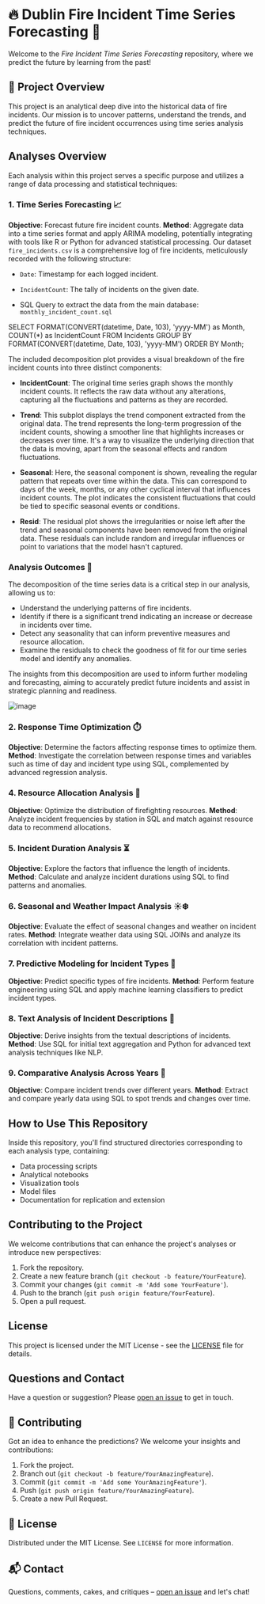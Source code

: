 # 🔥 Dublin Fire Incident Time Series Forecasting 🔮

Welcome to the _Fire Incident Time Series Forecasting_ repository, where we predict the future by learning from the past!

## 🚀 Project Overview

This project is an analytical deep dive into the historical data of fire incidents. Our mission is to uncover patterns, understand the trends, and predict the future of fire incident occurrences using time series analysis techniques.

## Analyses Overview

Each analysis within this project serves a specific purpose and utilizes a range of data processing and statistical techniques:

### 1. Time Series Forecasting 📈
**Objective**: Forecast future fire incident counts.
**Method**: Aggregate data into a time series format and apply ARIMA modeling, potentially integrating with tools like R or Python for advanced statistical processing.
Our dataset `fire_incidents.csv` is a comprehensive log of fire incidents, meticulously recorded with the following structure:

- `Date`: Timestamp for each logged incident.
- `IncidentCount`: The tally of incidents on the given date.

- SQL Query to extract the data from the main database: `monthly_incident_count.sql`

SELECT 
    FORMAT(CONVERT(datetime, Date, 103), 'yyyy-MM') as Month, 
    COUNT(*) as IncidentCount 
FROM Incidents 
GROUP BY FORMAT(CONVERT(datetime, Date, 103), 'yyyy-MM') 
ORDER BY Month;


The included decomposition plot provides a visual breakdown of the fire incident counts into three distinct components:

- **IncidentCount**: The original time series graph shows the monthly incident counts. It reflects the raw data without any alterations, capturing all the fluctuations and patterns as they are recorded.

- **Trend**: This subplot displays the trend component extracted from the original data. The trend represents the long-term progression of the incident counts, showing a smoother line that highlights increases or decreases over time. It's a way to visualize the underlying direction that the data is moving, apart from the seasonal effects and random fluctuations.

- **Seasonal**: Here, the seasonal component is shown, revealing the regular pattern that repeats over time within the data. This can correspond to days of the week, months, or any other cyclical interval that influences incident counts. The plot indicates the consistent fluctuations that could be tied to specific seasonal events or conditions.

- **Resid**: The residual plot shows the irregularities or noise left after the trend and seasonal components have been removed from the original data. These residuals can include random and irregular influences or point to variations that the model hasn't captured.

### Analysis Outcomes 📝

The decomposition of the time series data is a critical step in our analysis, allowing us to:

- Understand the underlying patterns of fire incidents.
- Identify if there is a significant trend indicating an increase or decrease in incidents over time.
- Detect any seasonality that can inform preventive measures and resource allocation.
- Examine the residuals to check the goodness of fit for our time series model and identify any anomalies.

The insights from this decomposition are used to inform further modeling and forecasting, aiming to accurately predict future incidents and assist in strategic planning and readiness.

![image](https://github.com/Pradyumna-yes/Dublin-Fire-Incident-Time-Series-Forecasting/assets/96283346/8fe9df39-ee0a-47c8-84d8-840a9857c304)

### 2. Response Time Optimization ⏱️
**Objective**: Determine the factors affecting response times to optimize them.
**Method**: Investigate the correlation between response times and variables such as time of day and incident type using SQL, complemented by advanced regression analysis.


### 4. Resource Allocation Analysis 🚒
**Objective**: Optimize the distribution of firefighting resources.
**Method**: Analyze incident frequencies by station in SQL and match against resource data to recommend allocations.

### 5. Incident Duration Analysis ⏳
**Objective**: Explore the factors that influence the length of incidents.
**Method**: Calculate and analyze incident durations using SQL to find patterns and anomalies.

### 6. Seasonal and Weather Impact Analysis ☀️❄️
**Objective**: Evaluate the effect of seasonal changes and weather on incident rates.
**Method**: Integrate weather data using SQL JOINs and analyze its correlation with incident patterns.

### 7. Predictive Modeling for Incident Types 🧠
**Objective**: Predict specific types of fire incidents.
**Method**: Perform feature engineering using SQL and apply machine learning classifiers to predict incident types.

### 8. Text Analysis of Incident Descriptions 📝
**Objective**: Derive insights from the textual descriptions of incidents.
**Method**: Use SQL for initial text aggregation and Python for advanced text analysis techniques like NLP.

### 9. Comparative Analysis Across Years 📅
**Objective**: Compare incident trends over different years.
**Method**: Extract and compare yearly data using SQL to spot trends and changes over time.

## How to Use This Repository

Inside this repository, you'll find structured directories corresponding to each analysis type, containing:

- Data processing scripts
- Analytical notebooks
- Visualization tools
- Model files
- Documentation for replication and extension

## Contributing to the Project

We welcome contributions that can enhance the project's analyses or introduce new perspectives:

1. Fork the repository.
2. Create a new feature branch (`git checkout -b feature/YourFeature`).
3. Commit your changes (`git commit -m 'Add some YourFeature'`).
4. Push to the branch (`git push origin feature/YourFeature`).
5. Open a pull request.

## License

This project is licensed under the MIT License - see the [LICENSE](LICENSE) file for details.

## Questions and Contact

Have a question or suggestion? Please [open an issue](https://github.com/your_username/Fire-Incident-Analysis-Project/issues) to get in touch.



## 👐 Contributing

Got an idea to enhance the predictions? We welcome your insights and contributions:

1. Fork the project.
2. Branch out (`git checkout -b feature/YourAmazingFeature`).
3. Commit (`git commit -m 'Add some YourAmazingFeature'`).
4. Push (`git push origin feature/YourAmazingFeature`).
5. Create a new Pull Request.

## 📜 License

Distributed under the MIT License. See `LICENSE` for more information.

## 📬 Contact

Questions, comments, cakes, and critiques – [open an issue](https://github.com/your_username/Fire-Incident-Time-Series-Forecasting/issues) and let's chat!

